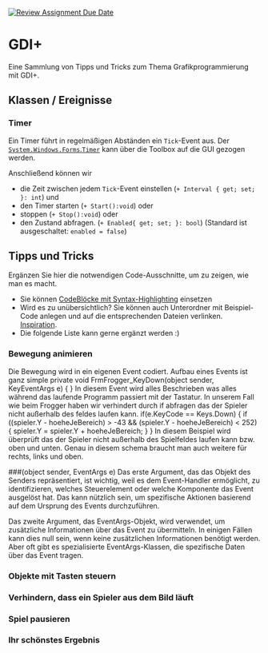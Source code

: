 [![Review Assignment Due Date](https://classroom.github.com/assets/deadline-readme-button-24ddc0f5d75046c5622901739e7c5dd533143b0c8e959d652212380cedb1ea36.svg)](https://classroom.github.com/a/OwH8KTXH)
# GDI+
Eine Sammlung von Tipps und Tricks zum Thema Grafikprogrammierung mit GDI+.

## Klassen / Ereignisse
### Timer
Ein Timer führt in regelmäßigen Abständen ein `Tick`-Event aus. Der [`System.Windows.Forms`.`Timer`](https://learn.microsoft.com/de-de/dotnet/api/system.windows.forms.timer?view=windowsdesktop-8.0&viewFallbackFrom=net-6.0) kann über die Toolbox auf die GUI gezogen werden. 

Anschließend können wir 
- die Zeit zwischen jedem `Tick`-Event einstellen (`+ Interval { get; set; }: int`) und
- den Timer starten (`+ Start():void`) oder
- stoppen (`+ Stop():void`) oder
- den Zustand abfragen. (`+ Enabled{ get; set; }: bool`) (Standard ist ausgeschaltet: `enabled = false`)



## Tipps und Tricks
Ergänzen Sie hier die notwendigen Code-Ausschnitte, um zu zeigen, wie man es macht. 
- Sie können [CodeBlöcke mit Syntax-Highlighting](https://docs.github.com/en/get-started/writing-on-github/working-with-advanced-formatting/creating-and-highlighting-code-blocks#syntax-highlighting) einsetzen
- Wird es zu unübersichtlich? Sie können auch Unterordner mit Beispiel-Code anlegen und auf die entsprechenden Dateien verlinken. [Inspiration](https://github.com/gsoTH/flaskShowcase/tree/master/datenbanken).
- Die folgende Liste kann gerne ergänzt werden :)

### Bewegung animieren
Die Bewegung wird in ein eigenen Event codiert. 
Aufbau eines Events ist ganz simple
private void FrmFrogger_KeyDown(object sender, KeyEventArgs e)
{
}
In diesem Event wird alles Beschrieben was alles während das laufende Programm passiert mit der Tastatur.
In unserem Fall wie beim Frogger haben wir verhindert durch if abfragen das der Spieler nicht außerhalb des feldes laufen kann.
if(e.KeyCode == Keys.Down) 
{
    if ((spieler.Y - hoeheJeBereich) > -43 && (spieler.Y - hoeheJeBereich) < 252)
    {
        spieler.Y = spieler.Y + hoeheJeBereich;
    }
}
In diesem Beispiel wird überprüft das der Spieler nicht außerhalb des Spielfeldes laufen kann bzw. oben und unten.
Genau in diesem schema braucht man auch weitere für rechts, links und oben.

###(object sender, EventArgs e)
Das erste Argument, das das Objekt des Senders repräsentiert, ist wichtig, weil es dem Event-Handler ermöglicht, zu identifizieren, welches Steuerelement oder welche Komponente das Event ausgelöst hat. Das kann nützlich sein, um spezifische Aktionen basierend auf dem Ursprung des Events durchzuführen.

Das zweite Argument, das EventArgs-Objekt, wird verwendet, um zusätzliche Informationen über das Event zu übermitteln. In einigen Fällen kann dies null sein, wenn keine zusätzlichen Informationen benötigt werden. Aber oft gibt es spezialisierte EventArgs-Klassen, die spezifische Daten über das Event tragen.
### Objekte mit Tasten steuern

### Verhindern, dass ein Spieler aus dem Bild läuft

### Spiel pausieren

### Ihr schönstes Ergebnis





